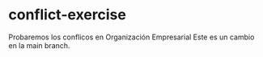 # conflict-exercise
Probaremos los conflicos en Organización Empresarial
Este es un cambio en la main branch.